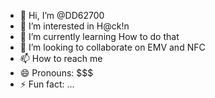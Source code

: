 - 👋 Hi, I’m @DD62700
- 👀 I’m interested in H@ck!n
- 🌱 I’m currently learning How to do that
- 💞️ I’m looking to collaborate on EMV and NFC
- 📫 How to reach me 
- 😄 Pronouns: $$$
- ⚡ Fun fact: ...

<!---
DD62700/DD62700 is a ✨ special ✨ repository because its `README.md` (this file) appears on your GitHub profile.
You can click the Preview link to take a look at your changes.
--->

